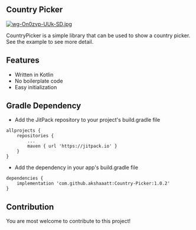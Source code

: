 ## Country Picker


[![wg-On0zvp-UUk-SD.jpg](https://i.postimg.cc/HncTzxnf/wg-On0zvp-UUk-SD.jpg)](https://postimg.cc/WqVRbsMn)

CountryPicker is a simple library that can be used to show a country picker. See the example to see more detail.

## Features

* Written in Kotlin
* No boilerplate code
* Easy initialization

## Gradle Dependency

* Add the JitPack repository to your project's build.gradle file

```
allprojects {
    repositories {
        ...
        maven { url 'https://jitpack.io' }
    }
}
```

* Add the dependency in your app's build.gradle file

```
dependencies {
    implementation 'com.github.akshaaatt:Country-Picker:1.0.2'
}
```

## Contribution

You are most welcome to contribute to this project!

